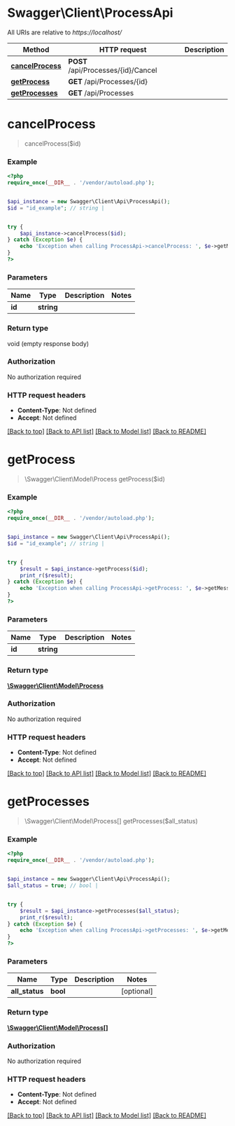 # Swagger\Client\ProcessApi

All URIs are relative to *https://localhost/*

Method | HTTP request | Description
------------- | ------------- | -------------
[**cancelProcess**](ProcessApi.md#cancelProcess) | **POST** /api/Processes/{id}/Cancel | 
[**getProcess**](ProcessApi.md#getProcess) | **GET** /api/Processes/{id} | 
[**getProcesses**](ProcessApi.md#getProcesses) | **GET** /api/Processes | 




# **cancelProcess**
> cancelProcess($id)



### Example 
```php
<?php
require_once(__DIR__ . '/vendor/autoload.php');


$api_instance = new Swagger\Client\Api\ProcessApi();
$id = "id_example"; // string | 


try { 
    $api_instance->cancelProcess($id);
} catch (Exception $e) {
    echo 'Exception when calling ProcessApi->cancelProcess: ', $e->getMessage(), "\n";
}
?>
```

### Parameters

Name | Type | Description  | Notes
------------- | ------------- | ------------- | -------------
 **id** | **string**|  | 


### Return type

void (empty response body)

### Authorization

No authorization required

### HTTP request headers

 - **Content-Type**: Not defined
 - **Accept**: Not defined

[[Back to top]](#) [[Back to API list]](../README.md#documentation-for-api-endpoints) [[Back to Model list]](../README.md#documentation-for-models) [[Back to README]](../README.md)


# **getProcess**
> \Swagger\Client\Model\Process getProcess($id)



### Example 
```php
<?php
require_once(__DIR__ . '/vendor/autoload.php');


$api_instance = new Swagger\Client\Api\ProcessApi();
$id = "id_example"; // string | 


try { 
    $result = $api_instance->getProcess($id);
    print_r($result);
} catch (Exception $e) {
    echo 'Exception when calling ProcessApi->getProcess: ', $e->getMessage(), "\n";
}
?>
```

### Parameters

Name | Type | Description  | Notes
------------- | ------------- | ------------- | -------------
 **id** | **string**|  | 


### Return type

[**\Swagger\Client\Model\Process**](Process.md)

### Authorization

No authorization required

### HTTP request headers

 - **Content-Type**: Not defined
 - **Accept**: Not defined

[[Back to top]](#) [[Back to API list]](../README.md#documentation-for-api-endpoints) [[Back to Model list]](../README.md#documentation-for-models) [[Back to README]](../README.md)


# **getProcesses**
> \Swagger\Client\Model\Process[] getProcesses($all_status)



### Example 
```php
<?php
require_once(__DIR__ . '/vendor/autoload.php');


$api_instance = new Swagger\Client\Api\ProcessApi();
$all_status = true; // bool | 


try { 
    $result = $api_instance->getProcesses($all_status);
    print_r($result);
} catch (Exception $e) {
    echo 'Exception when calling ProcessApi->getProcesses: ', $e->getMessage(), "\n";
}
?>
```

### Parameters

Name | Type | Description  | Notes
------------- | ------------- | ------------- | -------------
 **all_status** | **bool**|  | [optional] 


### Return type

[**\Swagger\Client\Model\Process[]**](Process.md)

### Authorization

No authorization required

### HTTP request headers

 - **Content-Type**: Not defined
 - **Accept**: Not defined

[[Back to top]](#) [[Back to API list]](../README.md#documentation-for-api-endpoints) [[Back to Model list]](../README.md#documentation-for-models) [[Back to README]](../README.md)



